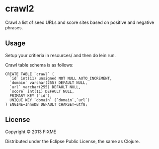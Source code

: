 # crawl2

Crawl a list of seed URLs and score sites based on positive and negative phrases.

## Usage

Setup your critieria in resources/ and then do lein run.

Crawl table schema is as follows:

```
CREATE TABLE `crawl` (
  `id` int(11) unsigned NOT NULL AUTO_INCREMENT,
  `domain` varchar(255) DEFAULT NULL,
  `url` varchar(255) DEFAULT NULL,
  `score` int(11) DEFAULT NULL,
  PRIMARY KEY (`id`),
  UNIQUE KEY `domain` (`domain`,`url`)
) ENGINE=InnoDB DEFAULT CHARSET=utf8;
```

## License

Copyright © 2013 FIXME

Distributed under the Eclipse Public License, the same as Clojure.

